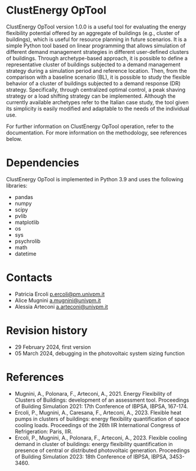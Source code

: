 # ClustEnergy OpTool
ClustEnergy OpTool version 1.0.0 is a useful tool for evaluating the energy flexibility potential offered by an aggregate of buildings (e.g., cluster of buildings), which is useful for resource planning in future scenarios. 
It is a simple Python tool based on linear programming that allows simulation of different demand management strategies in different user-defined clusters of buildings. 
Through archetype-based approach, it is possible to define a representative cluster of buildings subjected to a demand management strategy during a simulation period and reference location. 
Then, from the comparison with a baseline scenario (BL), it is possible to study the flexible behavior of a cluster of buildings subjected to a demand response (DR) strategy. 
Specifically, through centralized optimal control, a peak shaving strategy or a load shifting strategy can be implemented. 
Although the currently available archetypes refer to the Italian case study, the tool given its simplicity is easily modified and adaptable to the needs of the individual use.  

For further information on ClustEnergy OpTool operation, refer to the documentation.
For more information on the methodology, see references below.

# Dependencies
ClustEnergy OpTool is implemented in Python 3.9 and uses the following libraries:
- pandas
- numpy
- scipy
- pvlib
- matplotlib
- os
- sys
- psychrolib
- math
- datetime

# Contacts
- Patricia Ercoli p.ercoli@pm.univpm.it
- Alice Mugnini a.mugnini@univpm.it
- Alessia Arteconi a.arteconi@univpm.it

# Revision history
- 29 February 2024, first version
- 05 March 2024, debugging in the photovoltaic system sizing function 

# References
- Mugnini, A., Polonara, F., Arteconi, A., 2021. Energy Flexibility of Clusters of Buildings: development of an assessment tool. Proceedings of Building Simulation 2021: 17th Conference of IBPSA, IBPSA, 167-174.
- Ercoli, P., Mugnini, A., Caresana, F., Arteconi, A., 2023. Flexible heat pumps in clusters of buildings: energy flexibility quantification of space cooling loads. Proceedings of the 26th IIR International Congress of Refrigeration: Paris, IIR.
- Ercoli, P., Mugnini, A., Polonara, F., Arteconi, A., 2023. Flexible cooling demand in cluster of buildings: energy flexibility quantification in presence of central or distributed photovoltaic generation. Proceedings of Building Simulation 2023: 18th Conference of IBPSA, IBPSA, 3453-3460.
